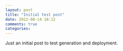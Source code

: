 ```yaml
---
layout: post
title: "Initial test post"
date: 2012-08-14 18:12
comments: true
categories: 
---
```


Just an initial post to test generation and deployment.